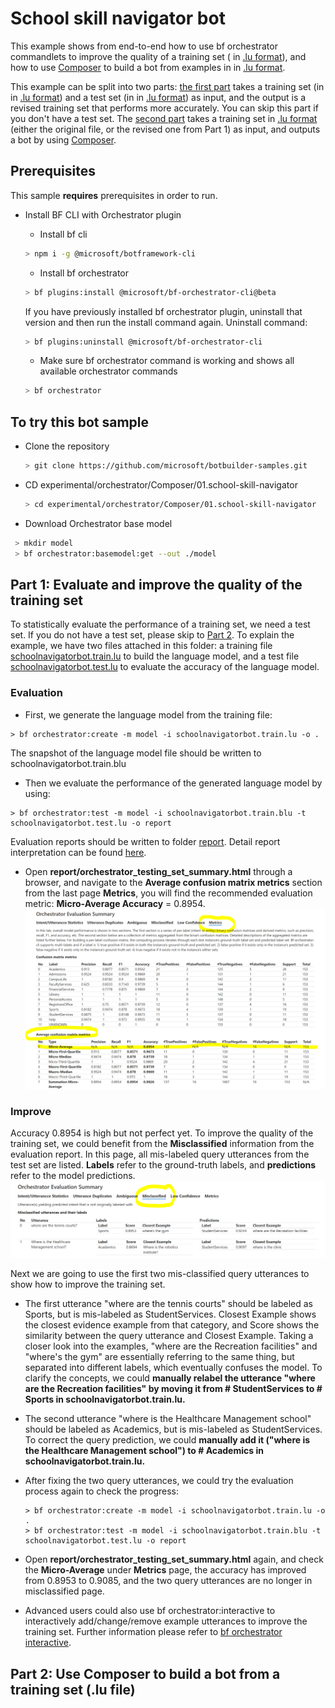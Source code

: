 
# School skill navigator bot

This example shows from end-to-end how to use bf orchestrator commandlets to improve the quality of a training set ( in [.lu format](https://docs.microsoft.com/en-us/azure/bot-service/file-format/bot-builder-lu-file-format?view=azure-bot-service-4.0)), and how to use [Composer](https://docs.microsoft.com/en-us/composer/introduction) to build a bot from examples in in [.lu format](https://docs.microsoft.com/en-us/azure/bot-service/file-format/bot-builder-lu-file-format?view=azure-bot-service-4.0). 

This example can be split into two parts: [the first part](#part-1:-evaluate-and-improve-the-quality-of-the-training-set) takes a training set (in in [.lu format](https://docs.microsoft.com/en-us/azure/bot-service/file-format/bot-builder-lu-file-format?view=azure-bot-service-4.0)) and a test set (in in [.lu format](https://docs.microsoft.com/en-us/azure/bot-service/file-format/bot-builder-lu-file-format?view=azure-bot-service-4.0)) as input, and the output is a revised training set that performs more accurately. You can skip this part if you don't have a test set. The [second part](#part-2:-use-composer-to-build-a-bot-from-a-training-file) takes a training set in [.lu format](https://docs.microsoft.com/en-us/azure/bot-service/file-format/bot-builder-lu-file-format?view=azure-bot-service-4.0) (either the original file, or the revised one from Part 1) as input, and outputs a bot by using [Composer](https://docs.microsoft.com/en-us/composer/introduction).

## Prerequisites

This sample **requires** prerequisites in order to run.

- Install BF CLI with Orchestrator plugin

  - Install bf cli 

  ```bash
  > npm i -g @microsoft/botframework-cli
  ```

  - Install bf orchestrator

  ```bash
  > bf plugins:install @microsoft/bf-orchestrator-cli@beta
  ```

    If you have previously installed bf orchestrator plugin, uninstall that version and then run the install command again.
    Uninstall command:

  ```bash
  > bf plugins:uninstall @microsoft/bf-orchestrator-cli
  ```

  - Make sure bf orchestrator command is working and shows all available orchestrator commands

  ```bash
  > bf orchestrator
  ```

## To try this bot sample

- Clone the repository

  ```bash
  > git clone https://github.com/microsoft/botbuilder-samples.git
  ```

- CD experimental/orchestrator/Composer/01.school-skill-navigator

  ```bash
  > cd experimental/orchestrator/Composer/01.school-skill-navigator
  ```
  
- Download Orchestrator base model
 ```bash
  > mkdir model
  > bf orchestrator:basemodel:get --out ./model
 ```

## Part 1: Evaluate and improve the quality of the training set

To statistically evaluate the performance of a training set, we need a test set. If you do not have a test set, please skip to [Part 2](#part-2:-use-composer-to-build-a-bot-from-a-training-file). To explain the example, we have two files attached in this folder: a training file [schoolnavigatorbot.train.lu](schoolnavigatorbot.train.lu) to build the language model, and a test file [schoolnavigatorbot.test.lu](schoolnavigatorbot.test.lu) to evaluate the accuracy of the language model.

### Evaluation

- First, we generate the language model from the training file:


```
> bf orchestrator:create -m model -i schoolnavigatorbot.train.lu -o .
```

The snapshot of the language model file should be written to schoolnavigatorbot.train.blu

- Then we evaluate the performance of the generated language model by using:

```
> bf orchestrator:test -m model -i schoolnavigatorbot.train.blu -t schoolnavigatorbot.test.lu -o report
```

Evaluation reports should be written to folder [report](report). Detail report interpretation can be found [here](https://github.com/microsoft/botframework-sdk/blob/main/Orchestrator/docs/BFOrchestratorReport.md).

- Open **report/orchestrator_testing_set_summary.html** through a browser, and navigate to the **Average confusion matrix metrics** section from the last page **Metrics**, you will find the recommended evaluation metric: **Micro-Average Accuracy** = 0.8954.![Metrics](report/merics.PNG)

### Improve

Accuracy 0.8954 is high but not perfect yet. To improve the quality of the training set, we could benefit from the **Misclassified** information from the evaluation report. In this page, all mis-labeled query utterances from the test set are listed. **Labels** refer to the ground-truth labels, and **predictions** refer to the model predictions.![Misclassified](report/misclassified.PNG)

Next we are going to use the first two mis-classified query utterances to show how to improve the training set.

- The first utterance "where are the tennis courts" should be labeled as Sports, but is mis-labeled as StudentServices. Closest Example shows the closest evidence example from that category, and Score shows the similarity between the query utterance and Closest Example. Taking a closer look into the examples, "where are the Recreation facilities" and "where's the gym" are essentially referring to the same thing, but separated into different labels, which eventually confuses the model. To clarify the concepts, we could **manually relabel the utterance "where are the Recreation facilities" by moving it  from # StudentServices to # Sports in schoolnavigatorbot.train.lu.** 

- The second utterance "where is the Healthcare Management school" should be labeled as Academics, but is mis-labeled as StudentServices. To correct the query prediction, we could **manually add it ("where is the Healthcare Management school") to # Academics in schoolnavigatorbot.train.lu.**

- After fixing the two query utterances, we could try the evaluation process again to check the progress:

  ```
  > bf orchestrator:create -m model -i schoolnavigatorbot.train.lu -o .
  > bf orchestrator:test -m model -i schoolnavigatorbot.train.blu -t schoolnavigatorbot.test.lu -o report
  ```

- Open **report/orchestrator_testing_set_summary.html** again, and check the **Micro-Average** under **Metrics** page, the accuracy has improved from 0.8953 to 0.9085, and the two query utterances are no longer in misclassified page.
- Advanced users could also use bf orchestrator:interactive to interactively add/change/remove example utterances to improve the training set. Further information please refer to [bf orchestrator interactive](https://github.com/microsoft/botframework-sdk/blob/main/Orchestrator/docs/BFOrchestratorInteractive.md). 



## Part 2: Use Composer to build a bot from a training set (.lu file)


